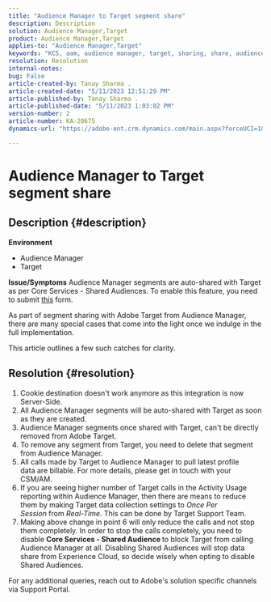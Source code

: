 ```yaml
---
title: "Audience Manager to Target segment share"
description: Description
solution: Audience Manager,Target
product: Audience Manager,Target
applies-to: "Audience Manager,Target"
keywords: "KCS, aam, audience manager, target, sharing, share, audiences, segments, visible"
resolution: Resolution
internal-notes: 
bug: False
article-created-by: Tanay Sharma .
article-created-date: "5/11/2023 12:51:29 PM"
article-published-by: Tanay Sharma .
article-published-date: "5/11/2023 1:03:02 PM"
version-number: 2
article-number: KA-20675
dynamics-url: "https://adobe-ent.crm.dynamics.com/main.aspx?forceUCI=1&pagetype=entityrecord&etn=knowledgearticle&id=51f88e8b-faef-ed11-8849-6045bd006079"

---
```

# Audience Manager to Target segment share

## Description {#description}

<b>Environment</b>
- Audience Manager
- Target

<b>Issue/Symptoms</b>
Audience Manager segments are auto-shared with Target as per Core Services - Shared Audiences. To enable this feature, you need to submit [this](https://adobe.allegiancetech.com/cgi-bin/qwebcorporate.dll?idx=X8SVES) form.

As part of segment sharing with Adobe Target from Audience Manager, there are many special cases that come into the light once we indulge in the full implementation.

This article outlines a few such catches for clarity.


## Resolution {#resolution}


1. Cookie destination doesn't work anymore as this integration is now Server-Side.
2. All Audience Manager segments will be auto-shared with Target as soon as they are created.
3. Audience Manager segments once shared with Target, can't be directly removed from Adobe Target.
4. To remove any segment from Target, you need to delete that segment from Audience Manager.
5. All calls made by Target to Audience Manager to pull latest profile data are billable. For more details, please get in touch with your CSM/AM.
6. If you are seeing higher number of Target calls in the Activity Usage reporting within Audience Manager, then there are means to reduce them by making Target data collection settings to *Once Per Session* from *Real-Time*. This can be done by Target Support Team.
7. Making above change in point 6 will only reduce the calls and not stop them completely. In order to stop the calls completely, you need to disable <b>Core Services - Shared Audience </b>to block Target from calling Audience Manager at all. Disabling Shared Audiences will stop data share from Experience Cloud, so decide wisely when opting to disable Shared Audiences.


For any additional queries, reach out to Adobe's solution specific channels via Support Portal.
